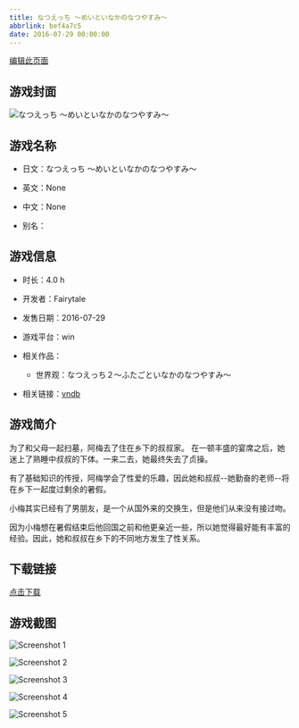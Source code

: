 ```yaml
---
title: なつえっち ～めいといなかのなつやすみ～
abbrlink: bef4a7c5
date: 2016-07-29 00:00:00
---
```

[编辑此页面](https://github.com/ACG-3/ADV3-source/blob/main/source/_posts/games/%E3%81%AA%E3%81%A4%E3%81%88%E3%81%A3%E3%81%A1%20%EF%BD%9E%E3%82%81%E3%81%84%E3%81%A8%E3%81%84%E3%81%AA%E3%81%8B%E3%81%AE%E3%81%AA%E3%81%A4%E3%82%84%E3%81%99%E3%81%BF%EF%BD%9E.md)

## 游戏封面

![なつえっち ～めいといなかのなつやすみ～](https%3A//pan.timero.xyz/onedrive/img_lib_001/%E3%81%AA%E3%81%A4%E3%81%88%E3%81%A3%E3%81%A1%20%EF%BD%9E%E3%82%81%E3%81%84%E3%81%A8%E3%81%84%E3%81%AA%E3%81%8B%E3%81%AE%E3%81%AA%E3%81%A4%E3%82%84%E3%81%99%E3%81%BF%EF%BD%9E_cover.avif)


## 游戏名称

- 日文：なつえっち ～めいといなかのなつやすみ～
- 英文：None
- 中文：None

- 别名：


## 游戏信息

- 时长：4.0 h
- 开发者：Fairytale
- 发售日期：2016-07-29
- 游戏平台：win
- 相关作品：
   - 世界观：なつえっち２～ふたごといなかのなつやすみ～

- 相关链接：[vndb](https://vndb.org/v19763)


## 游戏简介

为了和父母一起扫墓，阿梅去了住在乡下的叔叔家。
在一顿丰盛的宴席之后，她迷上了熟睡中叔叔的下体。一来二去，她最终失去了贞操。

有了基础知识的传授，阿梅学会了性爱的乐趣，因此她和叔叔--她勤奋的老师--将在乡下一起度过剩余的暑假。

小梅其实已经有了男朋友，是一个从国外来的交换生，但是他们从来没有接过吻。

因为小梅想在暑假结束后他回国之前和他更亲近一些，所以她觉得最好能有丰富的经验。因此，她和叔叔在乡下的不同地方发生了性关系。




## 下载链接

[点击下载](https://pan.timero.xyz/onedrive/adv_lib_001/%E3%81%AA%E3%81%A4%E3%81%88%E3%81%A3%E3%81%A1%20%EF%BD%9E%E3%82%81%E3%81%84%E3%81%A8%E3%81%84%E3%81%AA%E3%81%8B%E3%81%AE%E3%81%AA%E3%81%A4%E3%82%84%E3%81%99%E3%81%BF%EF%BD%9E)


## 游戏截图


![Screenshot 1](https%3A//pan.timero.xyz/onedrive/img_lib_001/%E3%81%AA%E3%81%A4%E3%81%88%E3%81%A3%E3%81%A1%20%EF%BD%9E%E3%82%81%E3%81%84%E3%81%A8%E3%81%84%E3%81%AA%E3%81%8B%E3%81%AE%E3%81%AA%E3%81%A4%E3%82%84%E3%81%99%E3%81%BF%EF%BD%9E_Screenshot_1.avif)

![Screenshot 2](https%3A//pan.timero.xyz/onedrive/img_lib_001/%E3%81%AA%E3%81%A4%E3%81%88%E3%81%A3%E3%81%A1%20%EF%BD%9E%E3%82%81%E3%81%84%E3%81%A8%E3%81%84%E3%81%AA%E3%81%8B%E3%81%AE%E3%81%AA%E3%81%A4%E3%82%84%E3%81%99%E3%81%BF%EF%BD%9E_Screenshot_2.avif)

![Screenshot 3](https%3A//pan.timero.xyz/onedrive/img_lib_001/%E3%81%AA%E3%81%A4%E3%81%88%E3%81%A3%E3%81%A1%20%EF%BD%9E%E3%82%81%E3%81%84%E3%81%A8%E3%81%84%E3%81%AA%E3%81%8B%E3%81%AE%E3%81%AA%E3%81%A4%E3%82%84%E3%81%99%E3%81%BF%EF%BD%9E_Screenshot_3.avif)

![Screenshot 4](https%3A//pan.timero.xyz/onedrive/img_lib_001/%E3%81%AA%E3%81%A4%E3%81%88%E3%81%A3%E3%81%A1%20%EF%BD%9E%E3%82%81%E3%81%84%E3%81%A8%E3%81%84%E3%81%AA%E3%81%8B%E3%81%AE%E3%81%AA%E3%81%A4%E3%82%84%E3%81%99%E3%81%BF%EF%BD%9E_Screenshot_4.avif)

![Screenshot 5](https%3A//pan.timero.xyz/onedrive/img_lib_001/%E3%81%AA%E3%81%A4%E3%81%88%E3%81%A3%E3%81%A1%20%EF%BD%9E%E3%82%81%E3%81%84%E3%81%A8%E3%81%84%E3%81%AA%E3%81%8B%E3%81%AE%E3%81%AA%E3%81%A4%E3%82%84%E3%81%99%E3%81%BF%EF%BD%9E_Screenshot_5.avif)

